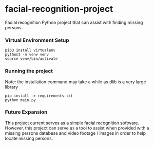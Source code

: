 # facial-recognition-project
Facial recognition Python project that can assist with finding missing persons.

### Virtual Environment Setup
```commandline
pip3 install virtualenv
python3 -m venv venv
source venv/bin/activate
```

### Running the project
Note: the installation command may take a while as dlib is a very large library
```commandline
pip install -r requirements.txt
python main.py
```

### Future Expansion
This project current serves as a simple facial recognition software. However, this project can serve as a tool to assist
when provided with a missing persons database and video footage / images in order to help locate missing persons.